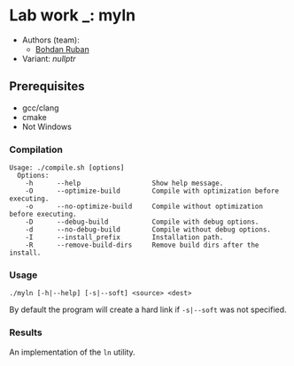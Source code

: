 # Lab work _: myln
- Authors (team):
    - [Bohdan Ruban](https://github.com/iamthewalrus67)
- Variant: _nullptr_
## Prerequisites

- gcc/clang
- cmake
- Not Windows

### Compilation

```
Usage: ./compile.sh [options]
  Options:
    -h      --help                  Show help message.
    -O      --optimize-build        Compile with optimization before executing.
    -o      --no-optimize-build     Compile without optimization before executing.
    -D      --debug-build           Compile with debug options.
    -d      --no-debug-build        Compile without debug options.
    -I      --install_prefix        Installation path.
    -R      --remove-build-dirs     Remove build dirs after the install.
```

### Usage


```
./myln [-h|--help] [-s|--soft] <source> <dest>
```

By default the program will create a hard link if `-s|--soft` was not specified.

### Results

An implementation of the `ln` utility.
